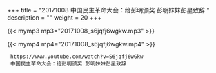 +++
title = "20171008  中国民主革命大会：给彭明颁奖 彭明妹妹彭星致辞 "
description = ""
weight = 20
+++

{{< mymp3 mp3="20171008_s6jqfj6wgkw.mp3" >}}

{{< mymp4 mp4="20171008_s6jqfj6wgkw.mp4" >}}

     https://www.youtube.com/watch?v=S6jqfj6wGkw 
     中国民主革命大会：给彭明颁奖 彭明妹妹彭星致辞 
     
